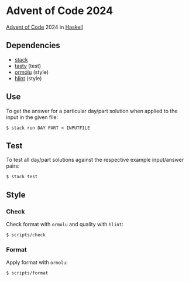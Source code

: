 Advent of Code 2024
===================

[Advent of Code](https://adventofcode.com/2024) 2024 in
[Haskell](https://www.haskell.org/)


Dependencies
------------

 * [stack](https://docs.haskellstack.org/en/stable/)
 * [tasty](https://github.com/UnkindPartition/tasty) (test)
 * [ormolu](https://github.com/tweag/ormolu) (style)
 * [hlint](https://github.com/ndmitchell/hlint) (style)


Use
---

To get the answer for a particular day/part solution when applied to the input
in the given file:

    $ stack run DAY PART < INPUTFILE


Test
----

To test all day/part solutions against the respective example input/answer
pairs:

    $ stack test


Style
-----

### Check

Check format with `ormolu` and quality with `hlint`:

    $ scripts/check

### Format

Apply format with `ormolu`:

    $ scripts/format
